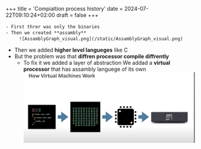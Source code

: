 +++
title = 'Compialtion process history'
date = 2024-07-22T09:10:24+02:00
draft = false
+++

    - First threr was only the binaries 
	- Then we created **assambly**
		 ![AssamblyGraph_visual.png](/static/AssamblyGraph_visual.png)
- Then we added **higher level langueges** like C 
- But the problem was that **diffren processor compile diffrently**  
	- To fix it we added a layer of abstraction 
	  We addad a **virtual processor** that has assambly languege of its own ![LayersOfCompailing_visual.png](/static/LayersOfCompailing_visual.png)